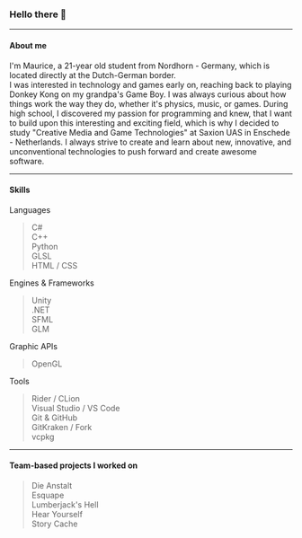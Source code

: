### Hello there 👋
***
#### About me
I'm Maurice, a 21-year old student from Nordhorn - Germany, which is located directly at the Dutch-German border.</br> I was interested in technology and games early on, reaching back to playing Donkey Kong on my grandpa's Game Boy. I was always curious about how things work the way they do, whether it's physics, music, or games. During high school, I discovered my passion for programming and knew, that I want to build upon this interesting and exciting field, which is why I decided to study "Creative Media and Game Technologies" at Saxion UAS in Enschede - Netherlands. I always strive to create and learn about new, innovative, and unconventional technologies to push forward and create awesome software.
***
#### Skills
Languages
 > C# </br>
 > C++ </br>
 > Python </br>
 > GLSL </br>
 > HTML / CSS </br>

Engines & Frameworks
> Unity </br>
> .NET </br>
> SFML </br>
> GLM <br>

Graphic APIs
> OpenGL

Tools
> Rider / CLion </br>
> Visual Studio / VS Code </br>
> Git & GitHub </br>
> GitKraken / Fork </br>
> vcpkg
***
#### Team-based projects I worked on
> Die Anstalt </br>
> Esquape </br>
> Lumberjack's Hell </br>
> Hear Yourself </br>
> Story Cache </br>
